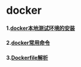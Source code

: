# docker
#### 1.[docker本地测试环境的安装](https://docs.docker.com/engine/getstarted/step_one/)
#### 2.[docker常用命令](https://github.com/jimscx/docker/issues/1)
#### 3.[Dockerfile解析](https://github.com/jimscx/docker/issues/1)
